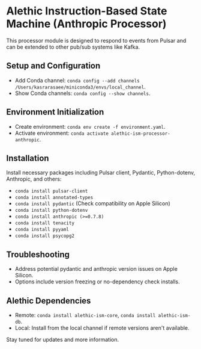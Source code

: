 # Alethic Instruction-Based State Machine (Anthropic Processor)

This processor module is designed to respond to events from Pulsar and can be extended to other pub/sub systems like Kafka.

## Setup and Configuration
- Add Conda channel: `conda config --add channels /Users/kasrarasaee/miniconda3/envs/local_channel`.
- Show Conda channels: `conda config --show channels`.

## Environment Initialization
- Create environment: `conda env create -f environment.yaml`.
- Activate environment: `conda activate alethic-ism-processor-anthropic`.

## Installation
Install necessary packages including Pulsar client, Pydantic, Python-dotenv, Anthropic, and others:
- `conda install pulsar-client`
- `conda install annotated-types`
- `conda install pydantic` (Check compatibility on Apple Silicon)
- `conda install python-dotenv`
- `conda install anthropic (>=0.7.8)`
- `conda install tenacity`
- `conda install pyyaml`
- `conda install psycopg2`

## Troubleshooting
- Address potential pydantic and anthropic version issues on Apple Silicon.
- Options include version freezing or no-dependency check installs.

## Alethic Dependencies
- Remote: `conda install alethic-ism-core`, `conda install alethic-ism-db`.
- Local: Install from the local channel if remote versions aren't available.

Stay tuned for updates and more information.
